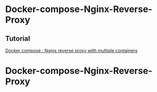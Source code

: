 Docker-compose-Nginx-Reverse-Proxy
===================================

Tutorial
---------

[Docker compose : Nginx reverse proxy with multiple containers](http://www.bogotobogo.com/DevOps/Docker/Docker-Compose-Nginx-Reverse-Proxy-Multiple-Containers.php) 
# Docker-compose-Nginx-Reverse-Proxy
